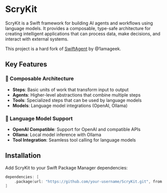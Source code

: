 # ScryKit

ScryKit is a Swift framework for building AI agents and workflows using language models. It provides a composable, type-safe architecture for creating intelligent applications that can process data, make decisions, and interact with external systems.

This project is a hard fork of [SwiftAgent](https://github.com/1amageek/swiftagent) by @1amageek.

## Key Features

### 🧩 Composable Architecture
- **Steps**: Basic units of work that transform input to output
- **Agents**: Higher-level abstractions that combine multiple steps
- **Tools**: Specialized steps that can be used by language models
- **Models**: Language model integrations (OpenAI, Ollama)

### 🤖 Language Model Support
- **OpenAI Compatible**: Support for OpenAI and compatible APIs
- **Ollama**: Local model inference with Ollama
- **Tool Integration**: Seamless tool calling for language models

## Installation

Add ScryKit to your Swift Package Manager dependencies:

```swift
dependencies: [
    .package(url: "https://github.com/your-username/ScryKit.git", from: "1.0.0")
]
```
